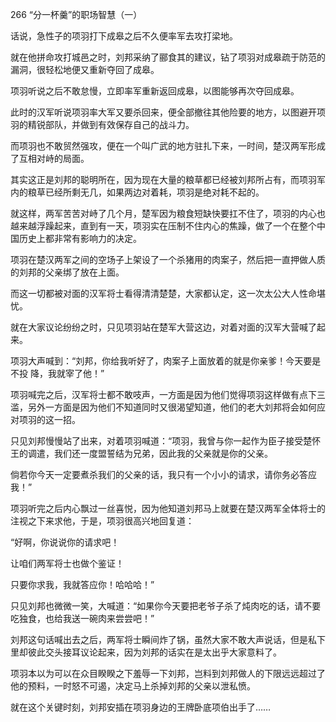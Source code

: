266 “分一杯羹”的职场智慧（一）



话说，急性子的项羽打下成皋之后不久便率军去攻打梁地。

就在他拼命攻打城邑之时，刘邦采纳了郦食其的建议，钻了项羽对成皋疏于防范的漏洞，很轻松地便又重新夺回了成皋。

项羽听说之后不敢怠慢，立即率军重新返回成皋，以图能够再次夺回成皋。

此时的汉军听说项羽率大军又要杀回来，便全部撤往其他险要的地方，以图避开项羽的精锐部队，并做到有效保存自己的战斗力。

而项羽也不敢贸然强攻，便在一个叫广武的地方驻扎下来，一时间，楚汉两军形成了互相对峙的局面。



其实这正是刘邦的聪明所在，因为现在大量的粮草都已经被刘邦所占有，而项羽军内的粮草已经所剩无几，如果两边对着耗，项羽是绝对耗不起的。

就这样，两军苦苦对峙了几个月，楚军因为粮食短缺快要扛不住了，项羽的内心也越来越浮躁起来，直到有一天，项羽实在压制不住内心的焦躁，做了一个在整个中国历史上都非常有影响力的决定。

项羽在楚汉两军之间的空场子上架设了一个杀猪用的肉案子，然后把一直押做人质的刘邦的父亲绑了放在上面。

而这一切都被对面的汉军将士看得清清楚楚，大家都认定，这一次太公大人性命堪忧。



就在大家议论纷纷之时，只见项羽站在楚军大营这边，对着对面的汉军大营喊了起来。

项羽大声喊到：“刘邦，你给我听好了，肉案子上面放着的就是你亲爹！今天要是不投
降，我就宰了他！”

项羽喊完之后，汉军将士都不敢吱声，一方面是因为他们觉得项羽这样做有点下三滥，另外一方面是因为他们不知道同时又很渴望知道，他们的老大刘邦将会如何应对项羽的这一招。



只见刘邦慢慢站了出来，对着项羽喊道：“项羽，我曾与你一起作为臣子接受楚怀王的调遣，我们还一度盟誓结为兄弟，因此我的父亲就是你的父亲。

倘若你今天一定要煮杀我们的父亲的话，我只有一个小小的请求，请你务必答应我！”

项羽听完之后内心飘过一丝喜悦，因为他知道刘邦马上就要在楚汉两军全体将士的注视之下来求他，于是，项羽很高兴地回复道：

“好啊，你说说你的请求吧！

让咱们两军将士也做个鉴证！

只要你求我，我就答应你！哈哈哈！” 



只见刘邦也微微一笑，大喊道：“如果你今天要把老爷子杀了炖肉吃的话，请不要吃独食，也给我送一碗肉来尝尝吧！”

刘邦这句话喊出去之后，两军将士瞬间炸了锅，虽然大家不敢大声说话，但是私下里却彼此交头接耳议论起来，因为刘邦的话实在是太出乎大家意料了。

项羽本以为可以在众目睽睽之下羞辱一下刘邦，岂料到刘邦做人的下限远远超过了他的预料，一时怒不可遏，决定马上杀掉刘邦的父亲以泄私愤。

就在这个关键时刻，刘邦安插在项羽身边的王牌卧底项伯出手了……

